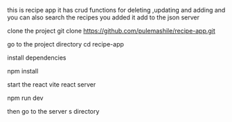 this is recipe app  it has crud functions for deleting ,updating and adding and you can also search the recipes you added it add to the json server

clone the project
git clone https://github.com/pulemashile/recipe-app.git

go to the project directory
cd recipe-app

install dependencies

npm install

start the react vite react server

npm run dev

then go to the server s directory